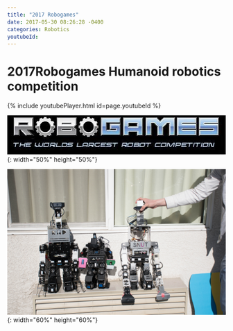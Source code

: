 ```yaml
---
title: "2017 Robogames"
date: 2017-05-30 08:26:28 -0400
categories: Robotics
youtubeId: 
---
```

# 2017Robogames Humanoid robotics competition
{% include youtubePlayer.html id=page.youtubeId %}

![title](/photos/robogames.jpeg){: width="50%" height="50%"}

![title](/photos/robogames_robot.jpg){: width="60%" height="60%"}


